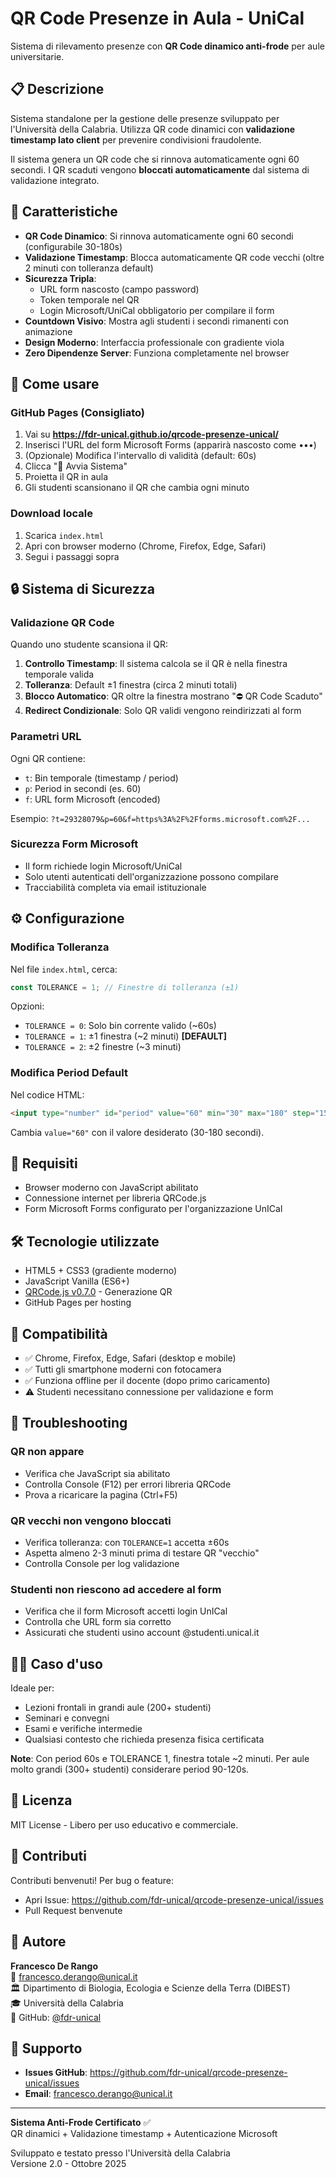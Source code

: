 # QR Code Presenze in Aula - UniCal

Sistema di rilevamento presenze con **QR Code dinamico anti-frode** per aule universitarie.

## 📋 Descrizione

Sistema standalone per la gestione delle presenze sviluppato per l'Università della Calabria. Utilizza QR code dinamici con **validazione timestamp lato client** per prevenire condivisioni fraudolente.

Il sistema genera un QR code che si rinnova automaticamente ogni 60 secondi. I QR scaduti vengono **bloccati automaticamente** dal sistema di validazione integrato.

## 🎯 Caratteristiche

- **QR Code Dinamico**: Si rinnova automaticamente ogni 60 secondi (configurabile 30-180s)
- **Validazione Timestamp**: Blocca automaticamente QR code vecchi (oltre 2 minuti con tolleranza default)
- **Sicurezza Tripla**: 
  - URL form nascosto (campo password)
  - Token temporale nel QR
  - Login Microsoft/UniCal obbligatorio per compilare il form
- **Countdown Visivo**: Mostra agli studenti i secondi rimanenti con animazione
- **Design Moderno**: Interfaccia professionale con gradiente viola
- **Zero Dipendenze Server**: Funziona completamente nel browser

## 🚀 Come usare

### GitHub Pages (Consigliato)

1. Vai su **https://fdr-unical.github.io/qrcode-presenze-unical/**
2. Inserisci l'URL del form Microsoft Forms (apparirà nascosto come •••)
3. (Opzionale) Modifica l'intervallo di validità (default: 60s)
4. Clicca "🚀 Avvia Sistema"
5. Proietta il QR in aula
6. Gli studenti scansionano il QR che cambia ogni minuto

### Download locale

1. Scarica `index.html`
2. Apri con browser moderno (Chrome, Firefox, Edge, Safari)
3. Segui i passaggi sopra

## 🔒 Sistema di Sicurezza

### Validazione QR Code
Quando uno studente scansiona il QR:

1. **Controllo Timestamp**: Il sistema calcola se il QR è nella finestra temporale valida
2. **Tolleranza**: Default ±1 finestra (circa 2 minuti totali)
3. **Blocco Automatico**: QR oltre la finestra mostrano "⛔ QR Code Scaduto"
4. **Redirect Condizionale**: Solo QR validi vengono reindirizzati al form

### Parametri URL
Ogni QR contiene:
- `t`: Bin temporale (timestamp / period)
- `p`: Period in secondi (es. 60)
- `f`: URL form Microsoft (encoded)

Esempio: `?t=29328079&p=60&f=https%3A%2F%2Fforms.microsoft.com%2F...`

### Sicurezza Form Microsoft
- Il form richiede login Microsoft/UniCal
- Solo utenti autenticati dell'organizzazione possono compilare
- Tracciabilità completa via email istituzionale

## ⚙️ Configurazione

### Modifica Tolleranza

Nel file `index.html`, cerca:

```javascript
const TOLERANCE = 1; // Finestre di tolleranza (±1)
```

Opzioni:
- `TOLERANCE = 0`: Solo bin corrente valido (~60s)
- `TOLERANCE = 1`: ±1 finestra (~2 minuti) **[DEFAULT]**
- `TOLERANCE = 2`: ±2 finestre (~3 minuti)

### Modifica Period Default

Nel codice HTML:

```html
<input type="number" id="period" value="60" min="30" max="180" step="15" />
```

Cambia `value="60"` con il valore desiderato (30-180 secondi).

## 📝 Requisiti

- Browser moderno con JavaScript abilitato
- Connessione internet per libreria QRCode.js
- Form Microsoft Forms configurato per l'organizzazione UnICal

## 🛠️ Tecnologie utilizzate

- HTML5 + CSS3 (gradiente moderno)
- JavaScript Vanilla (ES6+)
- [QRCode.js v0.7.0](https://davidshimjs.github.io/qrcodejs/) - Generazione QR
- GitHub Pages per hosting

## 📱 Compatibilità

- ✅ Chrome, Firefox, Edge, Safari (desktop e mobile)
- ✅ Tutti gli smartphone moderni con fotocamera
- ✅ Funziona offline per il docente (dopo primo caricamento)
- ⚠️ Studenti necessitano connessione per validazione e form

## 🔧 Troubleshooting

### QR non appare
- Verifica che JavaScript sia abilitato
- Controlla Console (F12) per errori libreria QRCode
- Prova a ricaricare la pagina (Ctrl+F5)

### QR vecchi non vengono bloccati
- Verifica tolleranza: con `TOLERANCE=1` accetta ±60s
- Aspetta almeno 2-3 minuti prima di testare QR "vecchio"
- Controlla Console per log validazione

### Studenti non riescono ad accedere al form
- Verifica che il form Microsoft accetti login UnICal
- Controlla che URL form sia corretto
- Assicurati che studenti usino account @studenti.unical.it

## 👨‍🏫 Caso d'uso

Ideale per:
- Lezioni frontali in grandi aule (200+ studenti)
- Seminari e convegni
- Esami e verifiche intermedie
- Qualsiasi contesto che richieda presenza fisica certificata

**Note**: Con period 60s e TOLERANCE 1, finestra totale ~2 minuti. Per aule molto grandi (300+ studenti) considerare period 90-120s.

## 📄 Licenza

MIT License - Libero per uso educativo e commerciale.

## 🤝 Contributi

Contributi benvenuti! Per bug o feature:

- Apri Issue: https://github.com/fdr-unical/qrcode-presenze-unical/issues
- Pull Request benvenute

## 👤 Autore

**Francesco De Rango**  
📧 francesco.derango@unical.it  
🏛️ Dipartimento di Biologia, Ecologia e Scienze della Terra (DIBEST)   
🎓 Università della Calabria  
🔗 GitHub: [@fdr-unical](https://github.com/fdr-unical)

## 📧 Supporto

- **Issues GitHub**: https://github.com/fdr-unical/qrcode-presenze-unical/issues
- **Email**: francesco.derango@unical.it

---

**Sistema Anti-Frode Certificato** ✅  
QR dinamici + Validazione timestamp + Autenticazione Microsoft

Sviluppato e testato presso l'Università della Calabria  
Versione 2.0 - Ottobre 2025
